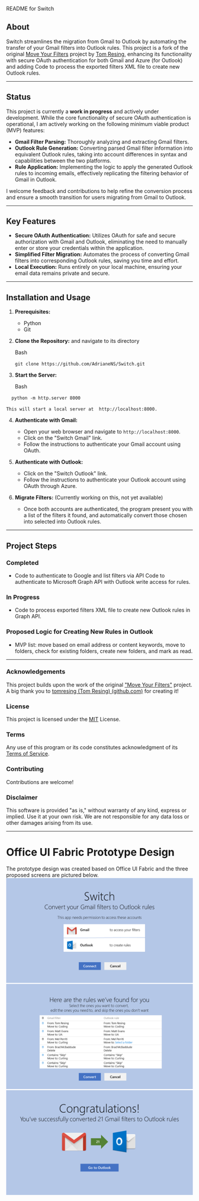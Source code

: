 README for Switch

## About

Switch streamlines the migration from Gmail to Outlook by automating the transfer of your Gmail filters into Outlook rules. This project is a fork of the original [Move Your Filters](https://github.com/tomresing/MoveYourFilters) project by [Tom Resing](https://github.com/tomresing), enhancing its functionality with secure OAuth authentication for both Gmail and Azure (for Outlook) and adding Code to process the exported filters XML file to create new Outlook rules.

---

## Status

This project is currently a **work in progress** and actively under development. While the core functionality of secure OAuth authentication is operational, I am actively working on the following minimum viable product (MVP) features:

- **Gmail Filter Parsing:** Thoroughly analyzing and extracting Gmail filters.
- **Outlook Rule Generation:** Converting parsed Gmail filter information into equivalent Outlook rules, taking into account differences in syntax and capabilities between the two platforms.
- **Rule Application:** Implementing the logic to apply the generated Outlook rules to incoming emails, effectively replicating the filtering behavior of Gmail in Outlook.

I welcome feedback and contributions to help refine the conversion process and ensure a smooth transition for users migrating from Gmail to Outlook. 

---

## Key Features

- **Secure OAuth Authentication:** Utilizes OAuth for safe and secure authorization with Gmail and Outlook, eliminating the need to manually enter or store your credentials within the application.
- **Simplified Filter Migration:** Automates the process of converting Gmail filters into corresponding Outlook rules, saving you time and effort.
- **Local Execution:** Runs entirely on your local machine, ensuring your email data remains private and secure.

---

## Installation and Usage

1.  **Prerequisites:**
    
    - Python 
    - Git
    
2. **Clone the Repository:** and navigate to its directory
    
    Bash
    
    ```
   git clone https://github.com/AdrianeNS/Switch.git
    ```

3. **Start the Server:**
    
    Bash
    
  ```
    python -m http.server 8000 
  ```
    
    This will start a local server at  http://localhost:8000.
    
4.  **Authenticate with Gmail:**
    
    - Open your web browser and navigate to `http://localhost:8000`.
    - Click on the "Switch Gmail" link.
    - Follow the instructions to authenticate your Gmail account using OAuth.
    
5.  **Authenticate with Outlook:**
    
    - Click on the "Switch Outlook" link.
    - Follow the instructions to authenticate your Outlook account using OAuth through Azure.
    
6.  **Migrate Filters:**  (Currently working on this, not yet available)
    
    - Once both accounts are authenticated, the program present you with a list of the filters it found, and automatically convert those chosen into selected into Outlook rules.

  ---

## Project Steps

### Completed

- Code to authenticate to Google and list filters via API Code to authenticate to Microsoft Graph API with Outlook write access for rules.

### In Progress

- Code to process exported filters XML file to create new Outlook rules in Graph API.

### Proposed Logic for Creating New Rules in Outlook
- MVP list: move based on email address or content keywords, move to folders, check for existing folders, create new folders, and mark as read.
    
---

### Acknowledgements

This project builds upon the work of the original ["Move Your Filters"](https://github.com/tomresing/MoveYourFilters) project. A big thank you to [tomresing (Tom Resing) (github.com)](https://github.com/tomresing) for creating it!

### License

This project is licensed under the [MIT](https://github.com/AdrianeNS/Switch/blob/master/LICENSE) License. 

### Terms

Any use of this program or its code constitutes acknowledgment of its [Terms of Service](https://github.com/AdrianeNS/Switch/blob/master/TERMS%20OF%20SERVICE).

### Contributing

Contributions are welcome! 

### Disclaimer

This software is provided "as is," without warranty of any kind, express or implied. Use it at your own risk. We are not responsible for any data loss or other damages arising from its use.

---

# Office UI Fabric Prototype Design

The prototype design was created based on Office UI Fabric and the three proposed screens are pictured below.
![alt text](https://github.com/AdrianeNS/Switch/blob/6bee2e354b7275607e0dcc83c9cafae658342963/Slide2.PNG "Intro screen")
![alt text](https://github.com/AdrianeNS/Switch/blob/6bee2e354b7275607e0dcc83c9cafae658342963/Slide3.PNG "List filters screen")
![alt text](https://github.com/AdrianeNS/Switch/blob/6bee2e354b7275607e0dcc83c9cafae658342963/Slide4.PNG "Success screen")


